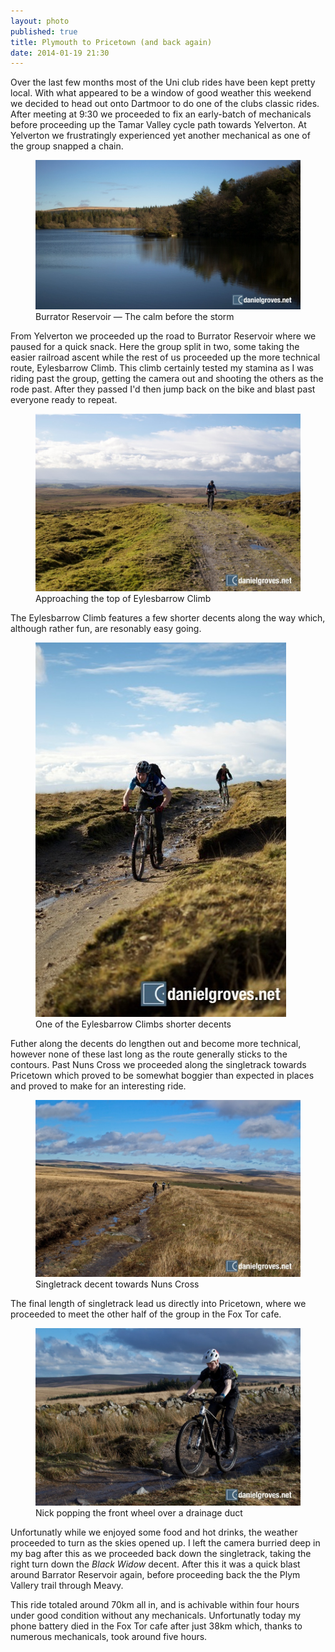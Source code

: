 ```yaml
---
layout: photo
published: true
title: Plymouth to Pricetown (and back again)
date: 2014-01-19 21:30
---
```


Over the last few months most of the Uni club rides have been kept pretty local. With what appeared to be a window of good weather this weekend we decided to head out onto Dartmoor to do one of the clubs classic rides. After meeting at 9:30 we proceeded to fix an early-batch of mechanicals before proceeding up the Tamar Valley cycle path towards Yelverton. At Yelverton we frustratingly experienced yet another mechanical as one of the group snapped a chain. 

<figure>
    <img src="/assets/camera-roll/2014/01/DSC_8287.jpg" />
    <figcaption>Burrator Reservoir — The calm before the storm</figcaption>
</figure>

From Yelverton we proceeded up the road to Burrator Reservoir where we paused for a quick snack. Here the group split in two, some taking the easier railroad ascent while the rest of us proceeded up the more technical route, Eylesbarrow Climb. This climb certainly tested my stamina as I was riding past the group, getting the camera out and shooting the others as the rode past. After they passed I'd then jump back on the bike and blast past everyone ready to repeat. 

<figure>
    <img src="/assets/camera-roll/2014/01/DSC_8326.jpg" />
    <figcaption>Approaching the top of Eylesbarrow Climb</figcaption>
</figure>

The Eylesbarrow Climb features a few shorter decents along the way which, although rather fun, are resonably easy going. 

<figure>
    <img src="/assets/camera-roll/2014/01/DSC_8315.jpg" />
    <figcaption>One of the Eylesbarrow Climbs shorter decents</figcaption>
</figure>

Futher along the decents do lengthen out and become more technical, however none of these last long as the route generally sticks to the contours. Past Nuns Cross we proceeded along the singletrack towards Pricetown which proved to be somewhat boggier than expected in places and proved to make for an interesting ride. 

<figure>
    <img src="/assets/camera-roll/2014/01/DSC_8339.jpg" />
    <figcaption>Singletrack decent towards Nuns Cross</figcaption>
</figure>

The final length of singletrack lead us directly into Pricetown, where we proceeded to meet the other half of the group in the Fox Tor cafe. 

<figure>
    <img src="/assets/camera-roll/2014/01/DSC_8342.jpg" />
    <figcaption>Nick popping the front wheel over a drainage duct</figcaption>
</figure>

Unfortunatly while we enjoyed some food and hot drinks, the weather proceeded to turn as the skies opened up. I left the camera burried deep in my bag after this as we proceeded back down the singletrack, taking the right turn down the *Black Widow* decent. After this it was a quick blast around Barrator Reservoir again, before proceeding back the the Plym Vallery trail through Meavy. 

This ride totaled around 70km all in, and is achivable within four hours under good condition without any mechanicals. Unfortunatly today my phone battery died in the Fox Tor cafe after just 38km which, thanks to numerous mechanicals, took around five hours. 
